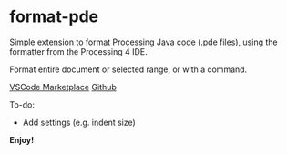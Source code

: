 # format-pde

Simple extension to format Processing Java code (.pde files), using the formatter from the Processing 4 IDE.

Format entire document or selected range, or with a command.

[VSCode Marketplace](https://marketplace.visualstudio.com/items?itemName=joseffnic.format-pde)
[Github](https://github.com/jn3008)

To-do:
- Add settings (e.g. indent size)

**Enjoy!**
